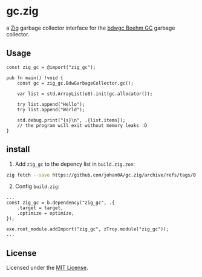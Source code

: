 # gc.zig
a [Zig](https://ziglang.org/) garbage collector interface for the [bdwgc Boehm GC](https://github.com/ivmai/bdwgc) garbage collector.

## Usage

```zig
const zig_gc = @import("zig_gc");

pub fn main() !void {
    const gc = zig_gc.BdwGarbageCollector.gc();

    var list = std.ArrayList(u8).init(gc.allocator());

    try list.append("Hello");
    try list.append("World");

    std.debug.print("{s}\n", .{list.items});
    // the program will exit without memory leaks :D
}
```

## install

1. Add `zig_gc` to the depency list in `build.zig.zon`: 

```sh
zig fetch --save https://github.com/johan0A/gc.zig/archive/refs/tags/0.1.0.tar.gz
```

2. Config `build.zig`:

```zig
...
const zig_gc = b.dependency("zig_gc", .{
    .target = target,
    .optimize = optimize,
});

exe.root_module.addImport("zig_gc", zTroy.module("zig_gc"));
...
```


## License

Licensed under the [MIT License](LICENSE).